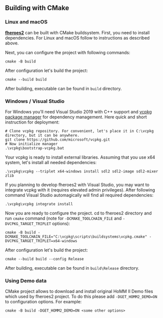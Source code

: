 Building with CMake
--------------------------------
### Linux and macOS

[**fheroes2**](README.md) can be built with CMake buildsystem. First, you need to install dependencies.
For Linux and macOS follow to instructions as described above.

Next, you can configure the project with following commands:

```shell
cmake -B build
```

After configuration let's build the project:

```shell
cmake --build build
```

After building, executable can be found in `build` directory.

### Windows / Visual Studio

For Windows you'll need Visual Studio 2019 with C++ support and
[vcpkg package manager](https://vcpkg.readthedocs.io/en/latest/) for dependency management.
Here quick and short instruction for deployment:

```shell
# Clone vcpkg repository. For convenient, let's place it in C:\vcpkg directory, but it can be anywhere.
git clone https://github.com/microsoft/vcpkg.git
# Now initialize manager
.\vcpkg\bootstrap-vcpkg.bat
```

Your vcpkg is ready to install external libraries. Assuming that you use x64 system, let's install all needed dependencies:

```shell
.\vcpkg\vcpkg --triplet x64-windows install sdl2 sdl2-image sdl2-mixer zlib
```

If you planning to develop fheroes2 with Visual Studio, you may want to integrate vcpkg with it (requires elevated admin privileges).
After following command Visual Studio automagically will find all required dependencies:

```shell
.\vcpkg\vcpkg integrate install
```

Now you are ready to configure the project. cd to fheroes2 directory and run `cmake` command (note for `-DCMAKE_TOOLCHAIN_FILE` and
`-DVCPKG_TARGET_TRIPLET` options):

```shell
cmake -B build -DCMAKE_TOOLCHAIN_FILE="C:\vcpkg\scripts\buildsystems\vcpkg.cmake" -DVCPKG_TARGET_TRIPLET=x64-windows
```

After configuration let's build the project:

```shell
cmake --build build --config Release
```

After building, executable can be found in `build\Release` directory.

### Using Demo data

CMake project allows to download and install original HoMM II Demo files which used by fheroes2 project.
To do this please add `-DGET_HOMM2_DEMO=ON` to configuration options. For example:

```shell
cmake -B build -DGET_HOMM2_DEMO=ON <some other options>
```
